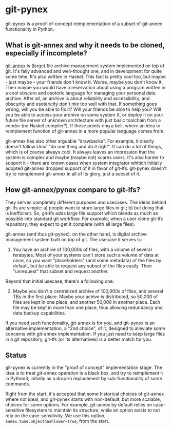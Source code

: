 git-pynex
=========

git-pynex is a proof-of-concept reimplementation of a subset of git-annex
functionality in Python.

What is git-annex and why it needs to be cloned, especially if incomplete?
-------------------------------------------------------------------------

[git-annex](https://git-annex.branchable.com) is (large) file archive
management system implemented on top of git. It's faily advanced and
well-thought one, and in development for quite some time. It's also
written in Haskel. This fact is pretty cool too, but maybe - just
maybe - your friends don't know it. Worse, maybe you don't know it.
Then maybe you would have a reservation about using a program
written in a cool obscure and esotoric language for managing your
personal data archive. After all, an archive is about reliability and
accessibility, and obscurity and esotericity don't mix too well with
that. If something goes wrong, will you be able to fix it? Will your
friends be able to help you? Will you be able to access your archive
on some system X, or deploy it on your future file server of unknown
architecture with just basic toolchain from a vendor (no Haskel
compiler?). If these points ring a bell, where an idea to reimplement
function of git-annex in a more popular language comes from.

git-annex has also other arguable "drawbacks". For example, it clearly
doesn't follow Unix' "do one thing and do it right". It can do a lot
of things, which is of course always cool. It always leaves an impression
that the system is complex and maybe (maybe not) scares users. It's
also harder to support it - there are known cases when system integrator
whhich initially adopted git-annex dropped support of it in favor of
git-lfs. git-pynex doesn't try to reimplement git-annex in all of its
glory, just a subset of it.

How git-annex/pynex compare to git-lfs?
----------------------------------------

They serves completely different purposes and usecases. The ideas behind
git-lfs are simple: a) people want to store large files in git; b) but
doing that is inefficient. So, git-lfs adds large file support which blends
as much as possible into standard git workflow. For example, when a user
clone git-lfs repository, they expect to get it complete (with all large
files).

git-annex (and thus git-pynex), on the other hand, is digital archive
management system built on *top* of git. The usecase it serves is:

1. You have an archive of 100,000s of files, with a volume of several
   terabytes. Most of your systems can't store such a volume of data
   at once, so you want "placeholders" (and some metadata) of the files
   by default, but be able to request any subset of the files easily.
   Then "unrequest" that subset and request another.

Beyond that initial usecase, there's a following one:

2. Maybe you don't a centralized archive of 100,000s of files, and
   several TBs in the first place. Maybe your achive is distributed,
   so 50,000 of files are kept in one place, and another 50,000 in
   another place. Each file may be kept in more than one place, thus
   allowing redundancy and data backup capabilities.

If you need such functionality, git-annex is for you, and git-pynex
is an alternative implementation, a "2nd choice", of it, designed to
alleviate some concerns with git-annex implementation. If you just
need to keep large files in a git repository, git-lfs (or its
alternatives) is a better match for you.

Status
------

git-pynex is currently in the "proof of concept" implementation stage.
The idea is to treat git-annex operation is a black box, and try to
reimplement it in Python3, initially as a drop-in replacement by
sub-functionality of some commands.

Right from the start, it's accepted that some historical choices of
git-annex where not ideal, and git-pynex starts with non-default, but
more scalable, choices for some options. For example, git-annex by
default relies on case-sensitive filesystem to maintain its structure,
while an option exists to not rely on the case-sensitivity. We use
this option, `annex.tune.objecthashlower=true`, from the start.

